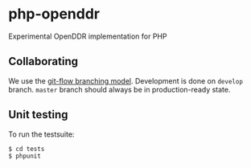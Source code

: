 php-openddr
===========

Experimental OpenDDR implementation for PHP

Collaborating
-------------
We use the [git-flow branching model](http://nvie.com/posts/a-successful-git-branching-model/). Development is done on ```develop``` branch. ```master``` branch should always be in production-ready state. 

Unit testing
------------
To run the testsuite:

    $ cd tests
    $ phpunit
